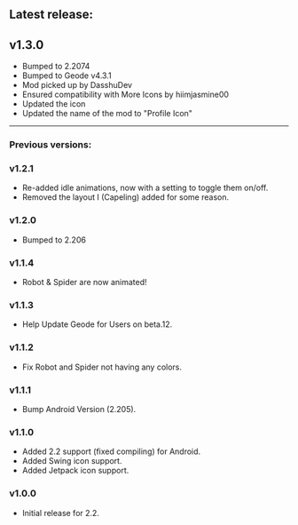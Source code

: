 ## Latest release:
## <cj>v1.3.0</c>
- Bumped to 2.2074
- Bumped to Geode v4.3.1
- Mod picked up by DasshuDev
- Ensured compatibility with More Icons by hiimjasmine00
- Updated the icon
- Updated the name of the mod to "Profile Icon"

---

### Previous versions:

### v1.2.1
- Re-added idle animations, now with a setting to toggle them on/off.
- Removed the layout I (Capeling) added for some reason.

### v1.2.0
- Bumped to 2.206

### v1.1.4
- Robot & Spider are now animated!

### v1.1.3
- Help Update Geode for Users on beta.12.

### v1.1.2
- Fix Robot and Spider not having any colors.

### v1.1.1
- Bump Android Version (2.205).

### v1.1.0
- Added 2.2 support (fixed compiling) for Android.
- Added Swing icon support.
- Added Jetpack icon support.

### v1.0.0
- Initial release for 2.2.